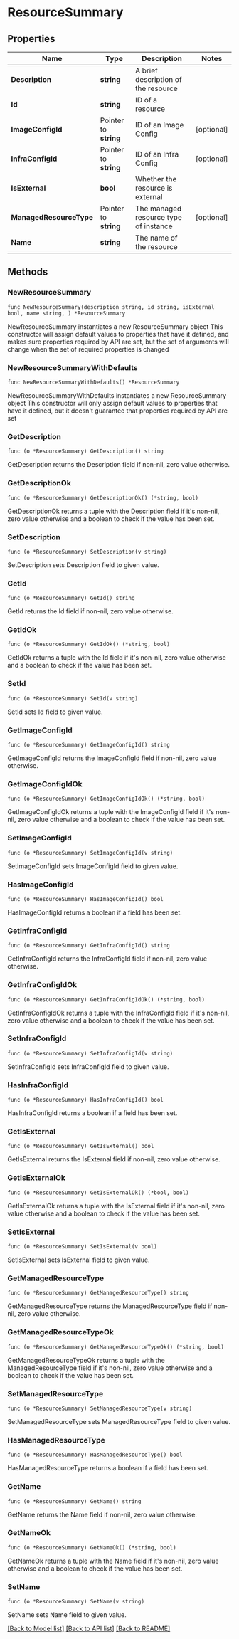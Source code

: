 # ResourceSummary

## Properties

Name | Type | Description | Notes
------------ | ------------- | ------------- | -------------
**Description** | **string** | A brief description of the resource | 
**Id** | **string** | ID of a resource | 
**ImageConfigId** | Pointer to **string** | ID of an Image Config | [optional] 
**InfraConfigId** | Pointer to **string** | ID of an Infra Config | [optional] 
**IsExternal** | **bool** | Whether the resource is external | 
**ManagedResourceType** | Pointer to **string** | The managed resource type of instance | [optional] 
**Name** | **string** | The name of the resource | 

## Methods

### NewResourceSummary

`func NewResourceSummary(description string, id string, isExternal bool, name string, ) *ResourceSummary`

NewResourceSummary instantiates a new ResourceSummary object
This constructor will assign default values to properties that have it defined,
and makes sure properties required by API are set, but the set of arguments
will change when the set of required properties is changed

### NewResourceSummaryWithDefaults

`func NewResourceSummaryWithDefaults() *ResourceSummary`

NewResourceSummaryWithDefaults instantiates a new ResourceSummary object
This constructor will only assign default values to properties that have it defined,
but it doesn't guarantee that properties required by API are set

### GetDescription

`func (o *ResourceSummary) GetDescription() string`

GetDescription returns the Description field if non-nil, zero value otherwise.

### GetDescriptionOk

`func (o *ResourceSummary) GetDescriptionOk() (*string, bool)`

GetDescriptionOk returns a tuple with the Description field if it's non-nil, zero value otherwise
and a boolean to check if the value has been set.

### SetDescription

`func (o *ResourceSummary) SetDescription(v string)`

SetDescription sets Description field to given value.


### GetId

`func (o *ResourceSummary) GetId() string`

GetId returns the Id field if non-nil, zero value otherwise.

### GetIdOk

`func (o *ResourceSummary) GetIdOk() (*string, bool)`

GetIdOk returns a tuple with the Id field if it's non-nil, zero value otherwise
and a boolean to check if the value has been set.

### SetId

`func (o *ResourceSummary) SetId(v string)`

SetId sets Id field to given value.


### GetImageConfigId

`func (o *ResourceSummary) GetImageConfigId() string`

GetImageConfigId returns the ImageConfigId field if non-nil, zero value otherwise.

### GetImageConfigIdOk

`func (o *ResourceSummary) GetImageConfigIdOk() (*string, bool)`

GetImageConfigIdOk returns a tuple with the ImageConfigId field if it's non-nil, zero value otherwise
and a boolean to check if the value has been set.

### SetImageConfigId

`func (o *ResourceSummary) SetImageConfigId(v string)`

SetImageConfigId sets ImageConfigId field to given value.

### HasImageConfigId

`func (o *ResourceSummary) HasImageConfigId() bool`

HasImageConfigId returns a boolean if a field has been set.

### GetInfraConfigId

`func (o *ResourceSummary) GetInfraConfigId() string`

GetInfraConfigId returns the InfraConfigId field if non-nil, zero value otherwise.

### GetInfraConfigIdOk

`func (o *ResourceSummary) GetInfraConfigIdOk() (*string, bool)`

GetInfraConfigIdOk returns a tuple with the InfraConfigId field if it's non-nil, zero value otherwise
and a boolean to check if the value has been set.

### SetInfraConfigId

`func (o *ResourceSummary) SetInfraConfigId(v string)`

SetInfraConfigId sets InfraConfigId field to given value.

### HasInfraConfigId

`func (o *ResourceSummary) HasInfraConfigId() bool`

HasInfraConfigId returns a boolean if a field has been set.

### GetIsExternal

`func (o *ResourceSummary) GetIsExternal() bool`

GetIsExternal returns the IsExternal field if non-nil, zero value otherwise.

### GetIsExternalOk

`func (o *ResourceSummary) GetIsExternalOk() (*bool, bool)`

GetIsExternalOk returns a tuple with the IsExternal field if it's non-nil, zero value otherwise
and a boolean to check if the value has been set.

### SetIsExternal

`func (o *ResourceSummary) SetIsExternal(v bool)`

SetIsExternal sets IsExternal field to given value.


### GetManagedResourceType

`func (o *ResourceSummary) GetManagedResourceType() string`

GetManagedResourceType returns the ManagedResourceType field if non-nil, zero value otherwise.

### GetManagedResourceTypeOk

`func (o *ResourceSummary) GetManagedResourceTypeOk() (*string, bool)`

GetManagedResourceTypeOk returns a tuple with the ManagedResourceType field if it's non-nil, zero value otherwise
and a boolean to check if the value has been set.

### SetManagedResourceType

`func (o *ResourceSummary) SetManagedResourceType(v string)`

SetManagedResourceType sets ManagedResourceType field to given value.

### HasManagedResourceType

`func (o *ResourceSummary) HasManagedResourceType() bool`

HasManagedResourceType returns a boolean if a field has been set.

### GetName

`func (o *ResourceSummary) GetName() string`

GetName returns the Name field if non-nil, zero value otherwise.

### GetNameOk

`func (o *ResourceSummary) GetNameOk() (*string, bool)`

GetNameOk returns a tuple with the Name field if it's non-nil, zero value otherwise
and a boolean to check if the value has been set.

### SetName

`func (o *ResourceSummary) SetName(v string)`

SetName sets Name field to given value.



[[Back to Model list]](../README.md#documentation-for-models) [[Back to API list]](../README.md#documentation-for-api-endpoints) [[Back to README]](../README.md)


